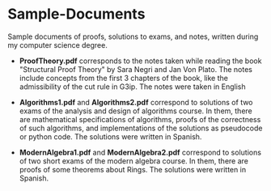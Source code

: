 # Sample-Documents
Sample documents of proofs, solutions to exams, and notes, written during my computer science degree. 

- **ProofTheory.pdf** corresponds to the notes taken while reading the book "Structural Proof Theory" by
  Sara Negri and Jan Von Plato. The notes include concepts from the first 3 chapters of the book, like the 
  admissibility of the cut rule in G3ip. The notes were taken in English

- **Algorithms1.pdf** and **Algorithms2.pdf** correspond to solutions of two exams of the
  analysis and design of algorithms course. In them, there are mathematical specifications
  of algorithms, proofs of the correctness of such algorithms, and implementations of the 
  solutions as pseudocode or python code. The solutions were written in Spanish.

- **ModernAlgebra1.pdf** and **ModernAlgebra2.pdf** correspond to solutions of two short exams of the
  modern algebra course. In them, there are proofs of some theorems about Rings. The solutions were written in Spanish.
